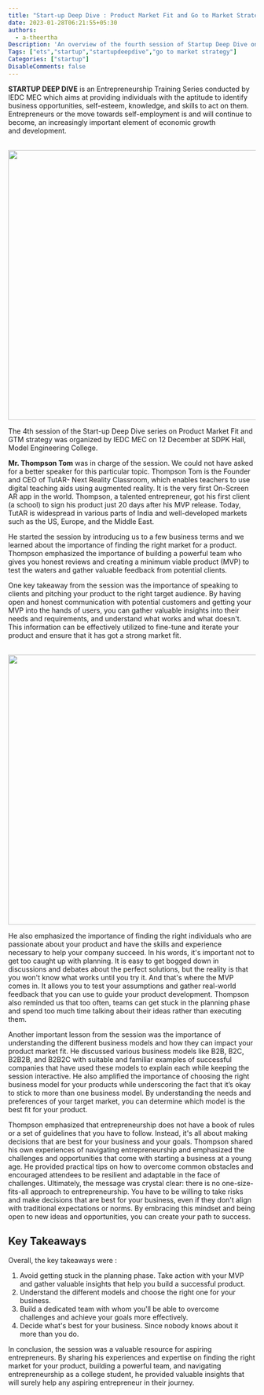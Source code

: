 ```yaml
---
title: "Start-up Deep Dive : Product Market Fit and Go to Market Strategy "
date: 2023-01-28T06:21:55+05:30
authors:
  - a-theertha
Description: 'An overview of the fourth session of Startup Deep Dive on “Product Market Fit and GTM Strategy” from the perspective of a participant.'
Tags: ["ets","startup","startupdeepdive","go to market strategy"]
Categories: ["startup"]
DisableComments: false
---
```


**STARTUP DEEP DIVE** is an Entrepreneurship Training Series conducted by IEDC MEC which aims at providing individuals with the aptitude to identify business opportunities, self-esteem, knowledge, and skills to act on them. Entrepreneurs or the move towards self-employment is and will continue to become, an increasingly important element of economic growth and development.

<br>
<img src="/images/session4-startupdeepdive/image1.jpg" width="550" height="auto">
<br>

The 4th session of the Start-up Deep Dive series on Product Market Fit and GTM strategy was organized by IEDC MEC on 12 December at SDPK Hall, Model Engineering College. 


**Mr. Thompson Tom** was in charge of the session. We could not have asked for a better speaker for this particular topic. Thompson Tom is the Founder and CEO of TutAR- Next Reality Classroom, which enables teachers to use digital teaching aids using augmented reality. It is the very first On-Screen AR app in the world. Thompson, a talented entrepreneur, got his first client (a school) to sign his product just 20 days after his MVP release. Today, TutAR is widespread in various parts of India and well-developed markets such as the US, Europe, and the Middle East.

He started the session by introducing us to a few business terms and we learned about the importance of finding the right market for a product. Thompson emphasized the importance of building a powerful team who gives you honest reviews and creating a minimum viable product (MVP) to test the waters and gather valuable feedback from potential clients. 

One key takeaway from the session was the importance of speaking to clients and pitching your product to the right target audience. By having open and honest communication with potential customers and getting your MVP into the hands of users, you can gather valuable insights into their needs and requirements, and understand what works and what doesn't. This information can be effectively utilized to fine-tune and iterate your product and ensure that it has got a strong market fit. 

<br>
<img src="/images/session4-startupdeepdive/image2.jpg" width="550" height="auto">
<br>

He also emphasized the importance of finding the right individuals who are passionate about your product and have the skills and experience necessary to help your company succeed. In his words, it's important not to get too caught up with planning. It is easy to get bogged down in discussions and debates about the perfect solutions, but the reality is that you won't know what works until you try it. And that's where the MVP comes in. It allows you to test your assumptions and gather real-world feedback that you can use to guide your product development. Thompson also reminded us that too often, teams can get stuck in the planning phase and spend too much time talking about their ideas rather than executing them. 

Another important lesson from the session was the importance of understanding the different business models and how they can impact your product market fit. He discussed various business models like B2B, B2C, B2B2B, and B2B2C with suitable and familiar examples of successful companies that have used these models to explain each while keeping the session interactive. He also amplified the importance of choosing the right business model for your products while underscoring the fact that it’s okay to stick to more than one business model. By understanding the needs and preferences of your target market, you can determine which model is the best fit for your product.

Thompson emphasized that entrepreneurship does not have a book of rules or a set of guidelines that you have to follow. Instead, it's all about making decisions that are best for your business and your goals. Thompson shared his own experiences of navigating entrepreneurship and emphasized the challenges and opportunities that come with starting a business at a young age. He provided practical tips on how to overcome common obstacles and encouraged attendees to be resilient and adaptable in the face of challenges. Ultimately, the message was crystal clear: there is no one-size-fits-all approach to entrepreneurship. You have to be willing to take risks and make decisions that are best for your business, even if they don't align with traditional expectations or norms. By embracing this mindset and being open to new ideas and opportunities, you can create your path to success.

## Key Takeaways

Overall, the key takeaways were : 

1. Avoid getting stuck in the planning phase. Take action with your MVP and gather valuable insights that help you build a successful product.
2. Understand the different models and choose the right one for your business.
3. Build a dedicated team with whom you'll be able to overcome challenges and achieve your goals more effectively.
4. Decide what's best for your business. Since nobody knows about it more than you do. 

In conclusion, the session was a valuable resource for aspiring entrepreneurs. By sharing his experiences and expertise on finding the right market for your product, building a powerful team, and navigating entrepreneurship as a college student, he provided valuable insights that will surely help any aspiring entrepreneur in their journey.

<br>

